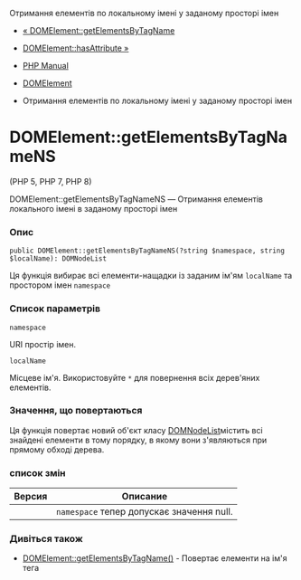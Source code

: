 Отримання елементів по локальному імені у заданому просторі імен

-   [« DOMElement::getElementsByTagName](domelement.getelementsbytagname.html)
    
-   [DOMElement::hasAttribute »](domelement.hasattribute.html)
    
-   [PHP Manual](index.html)
    
-   [DOMElement](class.domelement.html)
    
-   Отримання елементів по локальному імені у заданому просторі імен
    

# DOMElement::getElementsByTagNameNS

(PHP 5, PHP 7, PHP 8)

DOMElement::getElementsByTagNameNS — Отримання елементів локального імені в заданому просторі імен

### Опис

```methodsynopsis
public DOMElement::getElementsByTagNameNS(?string $namespace, string $localName): DOMNodeList
```

Ця функція вибирає всі елементи-нащадки із заданим ім'ям `localName` та простором імен `namespace`

### Список параметрів

`namespace`

URI простір імен.

`localName`

Місцеве ім'я. Використовуйте `*` для повернення всіх дерев'яних елементів.

### Значення, що повертаються

Ця функція повертає новий об'єкт класу [DOMNodeList](class.domnodelist.html)містить всі знайдені елементи в тому порядку, в якому вони з'являються при прямому обході дерева.

### список змін

| Версия | Описание                                  |
|--------|-------------------------------------------|
|        | `namespace` тепер допускає значення null. |

### Дивіться також

-   [DOMElement::getElementsByTagName()](domelement.getelementsbytagname.html) - Повертає елементи на ім'я тега